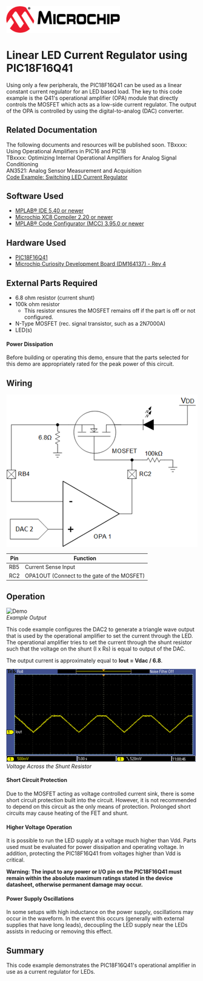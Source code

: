 <a href="https://www.microchip.com" rel="nofollow"><img src="images/microchip.png" alt="MCHP" width="300"/></a>

# Linear LED Current Regulator using PIC18F16Q41
Using only a few peripherals, the PIC18F16Q41 can be used as a linear constant current regulator for an LED based load. The key to this code example is the Q41's operational amplifier (OPA) module that directly controls the MOSFET which acts as a low-side current regulator. The output of the OPA is controlled by using the digital-to-analog (DAC) converter.

## Related Documentation
The following documents and resources will be published soon.
TBxxxx: Using Operational Amplifiers in PIC16 and PIC18<br>
TBxxxx: Optimizing Internal Operational Amplifiers for Analog Signal Conditioning<br>
AN3521: Analog Sensor Measurement and Acquisition<br>
<a href="https://github.com/microchip-pic-avr-examples/pic18f16q41-switching-led-current-regulator">Code Example: Switching LED Current Regulator</a><br>

## Software Used

* <a href="http://www.microchip.com/mplab/mplab-x-ide">MPLAB® IDE 5.40 or newer</a>
* <a href="https://www.microchip.com/mplab/compilers">Microchip XC8 Compiler 2.20 or newer</a>
* <a href="https://www.microchip.com/mplab/mplab-code-configurator">MPLAB® Code Configurator (MCC) 3.95.0 or newer</a>

## Hardware Used

* <a href="https://www.microchip.com/wwwproducts/en/PIC18F16Q41">PIC18F16Q41</a><br>
* <a href="https://www.microchip.com/DevelopmentTools/ProductDetails/PartNO/DM164137"> Microchip Curiosity Development Board (DM164137) - Rev 4</a>

## External Parts Required

* 6.8 ohm resistor (current shunt)
* 100k ohm resistor
    * This resistor ensures the MOSFET remains off if the part is off or not configured.
* N-Type MOSFET (rec. signal transistor, such as a 2N7000A)
* LED(s)

#### Power Dissipation
Before building or operating this demo, ensure that the parts selected for this demo are appropriately rated for the peak power of this circuit.

## Wiring
<img src="images/schematic.png" alt="Schematic"/><br>

| Pin | Function
| --- | --------
| RB5 | Current Sense Input
| RC2 | OPA1OUT (Connect to the gate of the MOSFET)

## Operation
<img src="images/Demo.gif" alt="Demo" width="500px"/><br>
*Example Output*

This code example configures the DAC2 to generate a triangle wave output that is used by the operational amplifier to set the current through the LED. The operational amplifier tries to set the current through the shunt resistor such that the voltage on the shunt (I x Rs) is equal to output of the DAC.

The output current is approximately equal to **Iout = Vdac / 6.8**.

<img src="images/waveform.PNG" alt="Waveform" width="500px"/><br>
*Voltage Across the Shunt Resistor*

#### Short Circuit Protection
Due to the MOSFET acting as voltage controlled current sink, there is some short circuit protection built into the circuit. However, it is not recommended to depend on this circuit as the only means of protection. Prolonged short circuits may cause heating of the FET and shunt.

#### Higher Voltage Operation
It is possible to run the LED supply at a voltage much higher than Vdd. Parts used must be evaluated for power dissipation and operating voltage. In addition, protecting the PIC18F16Q41 from voltages higher than Vdd is critical.

**Warning: The input to any power or I/O pin on the PIC18F16Q41 must remain within the absolute maximum ratings stated in the device datasheet, otherwise permanent damage may occur.**

#### Power Supply Oscillations
In some setups with high inductance on the power supply, oscillations may occur in the waveform. In the event this occurs (generally with external supplies that have long leads), decoupling the LED supply near the LEDs assists in reducing or removing this effect.

## Summary
This code example demonstrates the PIC18F16Q41's operational amplifier in use as a current regulator for LEDs.   
